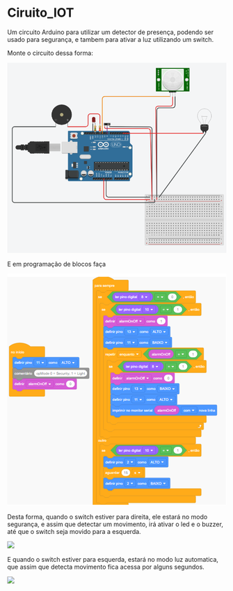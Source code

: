 # Ciruito_IOT
Um circuito Arduino para utilizar um detector de presença, podendo ser usado para segurança, e tambem para ativar a luz utilizando um switch.

Monte o circuito dessa forma:

<img src="Circuito.png">

E em programação de blocos faça

<img src="Codigo em Blocos.png">

Desta forma, quando o switch estiver para direita, ele estará no modo segurança, e assim que detectar um movimento, irá ativar o led e o buzzer, até que o switch seja movido para a esquerda.

<img src="Modo_Seguranca_Ativo">

E quando o switch estiver para esquerda, estará no modo luz automatica, que assim que detecta movimento fica acessa por alguns segundos.

<img src="Modo_Luz_Ativo">
